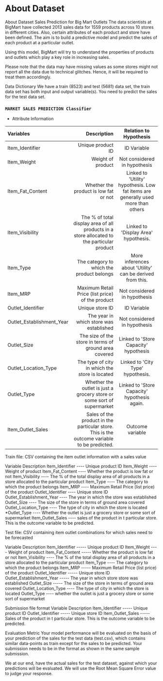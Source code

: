 # About Dataset
About Dataset
Sales Prediction for Big Mart Outlets
The data scientists at BigMart have collected 2013 sales data for 1559 products across 10 stores in different cities. Also, certain attributes of each product and store have been defined. The aim is to build a predictive model and predict the sales of each product at a particular outlet.

Using this model, BigMart will try to understand the properties of products and outlets which play a key role in increasing sales.

Please note that the data may have missing values as some stores might not report all the data due to technical glitches. Hence, it will be required to treat them accordingly.

Data Dictionary
We have a train (8523) and test (5681) data set, the train data set has both input and output variable(s). You need to predict the sales for the test data set.

### `MARKET SALES PREDICTION Classifier`

* Attribute Information

| Variables | Description | Relation to Hypothesis |
| :- | -: | :-: |
| Item_Identifier  | Unique product ID | ID Variable |
| Item_Weight  | Weight of product | Not considered in hypothesis |
| Item_Fat_Content  | Whether the product is low fat or not | Linked to 'Utility' hypothesis. Low fat items are generally used more than others |
| Item_Visibility  | The % of total display area of all products in a store allocated to the particular product | Linked to 'Display Area' hypothesis. |
| Item_Type  | The category to which the product belongs | More inferences about 'Utility' can be derived from this. |
| Item_MRP  | Maximum Retail Price (list price) of the product | Not considered in hypothesis |
| Outlet_Identifier  | Unique store ID | ID Variable |
| Outlet_Establishment_Year  | The year in which store was established | Not considered in hypothesis |
| Outlet_Size  | The size of the store in terms of ground area covered | Linked to 'Store Capacity' hypothesis |
| Outlet_Location_Type  | The type of city in which the store is located | Linked to 'City Type' hypothesis. |
| Outlet_Type  | Whether the outlet is just a grocery store or some sort of supermarket | Linked to 'Store Capacity' hypothesis again.|
| Item_Outlet_Sales  | Sales of the product in the particular store. This is the outcome variable to be predicted. | Outcome variable |

Train file:
CSV containing the item outlet information with a sales value

Variable Description
Item_Identifier ---- Unique product ID
Item_Weight ---- Weight of product
Item_Fat_Content ---- Whether the product is low fat or not
Item_Visibility ---- The % of the total display area of all products in a store allocated to the particular product
Item_Type ---- The category to which the product belongs
Item_MRP ---- Maximum Retail Price (list price) of the product
Outlet_Identifier ---- Unique store ID
Outlet_Establishment_Year ---- The year in which the store was established
Outlet_Size ---- The size of the store in terms of ground area covered
Outlet_Location_Type ---- The type of city in which the store is located
*Outlet_Type ---- Whether the outlet is just a grocery store or some sort of supermarket
Item_Outlet_Sales ---- sales of the product in t particular store. This is the outcome variable to be predicted.

Test file:
CSV containing item outlet combinations for which sales need to be forecasted

Variable Description
Item_Identifier ----- Unique product ID
Item_Weight ---- Weight of product
Item_Fat_Content ----- Whether the product is low fat or not
Item_Visibility ---- The % of the total display area of all products in a store allocated to the particular product
Item_Type ---- The category to which the product belongs
Item_MRP ----- Maximum Retail Price (list price) of the product
Outlet_Identifier ----- Unique store ID
Outlet_Establishment_Year ----- The year in which store store was established
Outlet_Size ----- The size of the store in terms of ground area covered
Outlet_Location_Type ---- The type of city in which the store is located
Outlet_Type ---- whether the outlet is just a grocery store or some sort of supermarket

Submission file format
Variable Description
Item_Identifier ----- Unique product ID
Outlet_Identifier ----- Unique store ID
Item_Outlet_Sales ----- Sales of the product in t particular store. This is the outcome variable to be predicted.

Evaluation Metric
Your model performance will be evaluated on the basis of your prediction of the sales for the test data (test.csv), which contains similar data-points as train except for the sales to be predicted. Your submission needs to be in the format as shown in the same sample submission.

We at our end, have the actual sales for the test dataset, against which your predictions will be evaluated. We will use the Root Mean Square Error value to judge your response.
